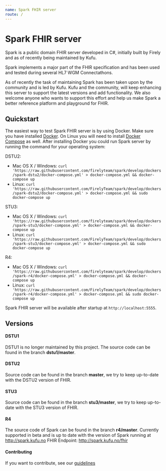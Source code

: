 ```yaml
---
name: Spark FHIR server
route: /
---
```


# Spark FHIR server
Spark is a public domain FHIR server developed in C#, initially built by Firely and as of recently being
maintained by Kufu.

Spark implements a major part of the FHIR specification and has been used and tested during several
HL7 WGM Connectathons.

As of recently the task of maintaining Spark has been taken upon by the community and is led by Kufu.
Kufu and the community, will keep enhancing this server to support the latest versions and add functionality.
We also welcome anyone who wants to support this effort and help us make Spark a better reference
platform and playground for FHIR.


## Quickstart
The easiest way to test Spark FHIR server is by using Docker. Make sure you have installed [Docker](https://docs.docker.com/install/). On Linux you will need to install [Docker Compose](https://docs.docker.com/compose/install/) as well. After installing Docker you could run Spark server by running the command for your operating system: 

DSTU2:
 * Mac OS X / Windows: `curl 'https://raw.githubusercontent.com/firelyteam/spark/develop/dockers/spark-dstu2/docker-compose.yml' > docker-compose.yml && docker-compose up`
 * Linux: `curl 'https://raw.githubusercontent.com/FirelyTeam/spark/develop/dockers/spark-dstu2/docker-compose.yml' > docker-compose.yml && sudo docker-compose up`

STU3:
 * Mac OS X / Windows: `curl 'https://raw.githubusercontent.com/firelyteam/spark/develop/dockers/spark-stu3/docker-compose.yml' > docker-compose.yml && docker-compose up`
 * Linux: `curl 'https://raw.githubusercontent.com/FirelyTeam/spark/develop/dockers/spark-stu3/docker-compose.yml' > docker-compose.yml && sudo docker-compose up`

R4:
 * Mac OS X / Windows: `curl 'https://raw.githubusercontent.com/firelyteam/spark/develop/dockers/spark-r4/docker-compose.yml' > docker-compose.yml && docker-compose up`
 * Linux: `curl 'https://raw.githubusercontent.com/FirelyTeam/spark/develop/dockers/spark-r4/docker-compose.yml' > docker-compose.yml && sudo docker-compose up`

Spark FHIR server will be available after startup at `http://localhost:5555`.

## Versions

#### DSTU1
DSTU1 is no longer maintained by this project. The source code can be found in the branch **dstu1/master**.

#### DSTU2
Source code can be found in the branch **master**, we try to keep up-to-date with the DSTU2 version of FHIR.

#### STU3
Source code can be found in the branch **stu3/master**, we try to keep up-to-date with the STU3 version of FHIR.

#### R4
The source code of Spark can be found in the branch **r4/master**. Currently supported in beta and is up to date 
with the version of Spark running at http://spark.kufu.no
FHIR Endpoint: http://spark.kufu.no/fhir

#### Contributing
If you want to contribute, see our [guidelines](https://github.com/furore-fhir/spark/wiki/Contributing)